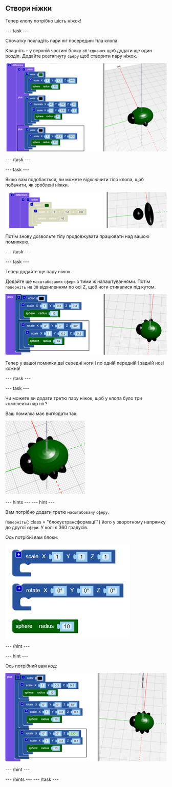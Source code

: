## Створи ніжки

Тепер клопу потрібно шість ніжок!

--- task ---

Спочатку покладіть пари ніг посередині тіла клопа.

Клацніть `+` у верхній частині блоку `об'єднання` щоб додати ще один розділ. Додайте розтягнуту `сферу` щоб створити пару ніжок.

![знімок екрана](images/bug-legs-middle-annotated.png)

--- /task ---

--- task ---

Якщо вам подобається, ви можете відключити тіло клопа, щоб побачити, як зроблені ніжки.

![знімок екрана](images/bug-legs-disable.png)

Потім знову дозвольте тілу продовжувати працювати над вашою помилкою.

--- /task ---

--- task ---

Тепер додайте ще пару ніжок.

Додайте ще `масштабованих` `сфери` з тими ж налаштуваннями. Потім `поверніть` на `30` відхиленням по осі Z, щоб ноги стикалися під кутом.

![знімок екрана](images/bug-legs-2-annotated.png)

Тепер у вашої помилки дві середні ноги і по одній передній і задній нозі кожна!

--- /task ---

--- task ---

Чи можете ви додати третю пару ніжок, щоб у клопа було три комплекти пар ніг?

Ваш помилка має виглядати так:

![знімок екрана](images/bug-finished.png)

--- hints --- --- hint ---

Вам потрібно додати третю `масштабовану` `сферу`.

`Поверніть`{: class = "блокуєтрансформації"} його у зворотному напрямку до другої `сфери`. У колі є 360 градусів.

Ось потрібні вам блоки:

![знімок екрана](images/bug-legs-blocks.png)

--- /hint ---

--- hint ---

Ось потрібний вам код:

![знімок екрана](images/bug-legs-3-annotated.png)

--- /hint ---

--- /hints --- --- /task ---